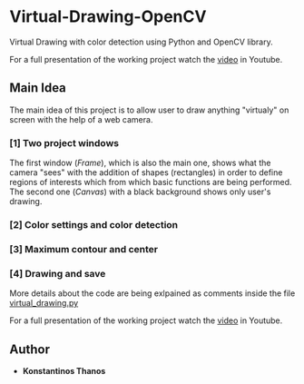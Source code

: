 # Virtual-Drawing-OpenCV
Virtual Drawing with color detection using Python and OpenCV library.

For a full presentation of the working project watch the [video]() in Youtube.

## Main Idea
The main idea of this project is to allow user to draw anything "virtualy" on screen with the help of a web camera.

### [1] Two project windows
The first window (_Frame_), which is also the main one, shows what the camera "sees" with the addition of shapes (rectangles) in order to define regions of interests which from which basic functions are being performed. The second one (_Canvas_) with a black background shows only user's drawing. 

### [2] Color settings and color detection


### [3] Maximum contour and center

### [4] Drawing and save

More details about the code are being exlpained as comments inside the file [virtual_drawing.py](https://github.com/kostasthanos/Virtual-Drawing-OpenCV/blob/main/virtual_drawing.py)

For a full presentation of the working project watch the [video]() in Youtube.

## Author
* **Konstantinos Thanos**
